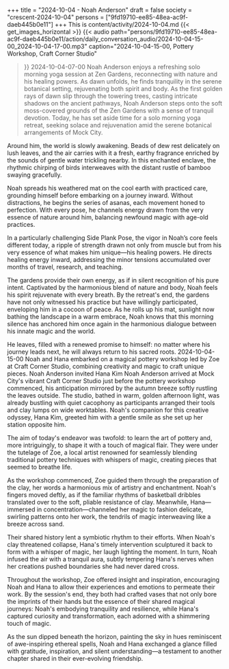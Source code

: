 +++
title = "2024-10-04 - Noah Anderson"
draft = false
society = "crescent-2024-10-04"
persons = ["9fd19710-ee85-48ea-ac9f-daeb445b0e11"]
+++
This is content/activity/2024-10-04.md
{{< get_images_horizontal >}}
{{< audio
    path="persons/9fd19710-ee85-48ea-ac9f-daeb445b0e11/action/daily_conversation_audio/2024-10-04-15-00_2024-10-04-17-00.mp3" 
    caption="2024-10-04-15-00, Pottery Workshop, Craft Corner Studio"
>}}
2024-10-04-07-00
Noah Anderson enjoys a refreshing solo morning yoga session at Zen Gardens, reconnecting with nature and his healing powers. As dawn unfolds, he finds tranquility in the serene botanical setting, rejuvenating both spirit and body.
As the first golden rays of dawn slip through the towering trees, casting intricate shadows on the ancient pathways, Noah Anderson steps onto the soft moss-covered grounds of the Zen Gardens with a sense of tranquil devotion. Today, he has set aside time for a solo morning yoga retreat, seeking solace and rejuvenation amid the serene botanical arrangements of Mock City. 

Around him, the world is slowly awakening. Beads of dew rest delicately on lush leaves, and the air carries with it a fresh, earthy fragrance enriched by the sounds of gentle water trickling nearby. In this enchanted enclave, the rhythmic chirping of birds interweaves with the distant rustle of bamboo swaying gracefully.

Noah spreads his weathered mat on the cool earth with practiced care, grounding himself before embarking on a journey inward. Without distractions, he begins the series of asanas, each movement honed to perfection. With every pose, he channels energy drawn from the very essence of nature around him, balancing newfound magic with age-old practices.

In a particularly challenging Side Plank Pose, the vigor in Noah’s core feels different today, a ripple of strength drawn not only from muscle but from his very essence of what makes him unique—his healing powers. He directs healing energy inward, addressing the minor tensions accumulated over months of travel, research, and teaching.

The gardens provide their own energy, as if in silent recognition of his pure intent. Captivated by the harmonious blend of nature and body, Noah feels his spirit rejuvenate with every breath. By the retreat's end, the gardens have not only witnessed his practice but have willingly participated, enveloping him in a cocoon of peace. As he rolls up his mat, sunlight now bathing the landscape in a warm embrace, Noah knows that this morning silence has anchored him once again in the harmonious dialogue between his innate magic and the world. 

He leaves, filled with a renewed promise to himself: no matter where his journey leads next, he will always return to his sacred roots.
2024-10-04-15-00
Noah and Hana embarked on a magical pottery workshop led by Zoe at Craft Corner Studio, combining creativity and magic to craft unique pieces.
Noah Anderson invited Hana Kim
Noah Anderson arrived at Mock City's vibrant Craft Corner Studio just before the pottery workshop commenced, his anticipation mirrored by the autumn breeze softly rustling the leaves outside. The studio, bathed in warm, golden afternoon light, was already bustling with quiet cacophony as participants arranged their tools and clay lumps on wide worktables. Noah's companion for this creative odyssey, Hana Kim, greeted him with a gentle smile as she set up her station opposite him.

The aim of today's endeavor was twofold: to learn the art of pottery and, more intriguingly, to shape it with a touch of magical flair. They were under the tutelage of Zoe, a local artist renowned for seamlessly blending traditional pottery techniques with whispers of magic, creating pieces that seemed to breathe life.

As the workshop commenced, Zoe guided them through the preparation of the clay, her words a harmonious mix of artistry and enchantment. Noah's fingers moved deftly, as if the familiar rhythms of basketball dribbles translated over to the soft, pliable resistance of clay. Meanwhile, Hana—immersed in concentration—channeled her magic to fashion delicate, swirling patterns onto her work, the tendrils of magic interweaving like a breeze across sand.

Their shared history lent a symbiotic rhythm to their efforts. When Noah's clay threatened collapse, Hana's timely intervention sculptured it back to form with a whisper of magic, her laugh lighting the moment. In turn, Noah infused the air with a tranquil aura, subtly tempering Hana's nerves when her creations pushed boundaries she had never dared cross.

Throughout the workshop, Zoe offered insight and inspiration, encouraging Noah and Hana to allow their experiences and emotions to permeate their work. By the session's end, they both had crafted vases that not only bore the imprints of their hands but the essence of their shared magical journeys: Noah's embodying tranquility and resilience, while Hana's captured curiosity and transformation, each adorned with a shimmering touch of magic.

As the sun dipped beneath the horizon, painting the sky in hues reminiscent of awe-inspiring ethereal spells, Noah and Hana exchanged a glance filled with gratitude, inspiration, and silent understanding—a testament to another chapter shared in their ever-evolving friendship.
